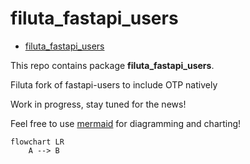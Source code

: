 # filuta_fastapi_users

<!--TOC-->

- [filuta_fastapi_users](#filuta_fastapi_users)

<!--TOC-->


This repo contains package **filuta_fastapi_users**.

Filuta fork of fastapi-users to include OTP natively

Work in progress, stay tuned for the news!

Feel free to use [mermaid](https://mermaid.js.org/) for diagramming and charting!

```mermaid
flowchart LR
    A --> B
```
